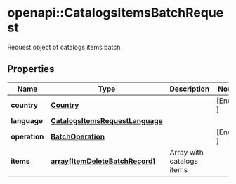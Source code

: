 # openapi::CatalogsItemsBatchRequest

Request object of catalogs items batch

## Properties
Name | Type | Description | Notes
------------ | ------------- | ------------- | -------------
**country** | [**Country**](Country.md) |  | [Enum: ] 
**language** | [**CatalogsItemsRequestLanguage**](CatalogsItemsRequest_language.md) |  | 
**operation** | [**BatchOperation**](BatchOperation.md) |  | [Enum: ] 
**items** | [**array[ItemDeleteBatchRecord]**](ItemDeleteBatchRecord.md) | Array with catalogs items | 


